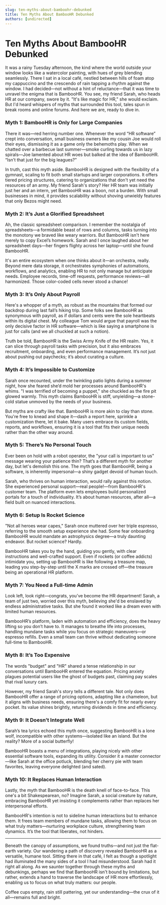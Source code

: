 ```yaml
---
slug: ten-myths-about-bamboohr-debunked
title: Ten Myths About BambooHR Debunked
authors: [undirected]
---
```



# Ten Myths About BambooHR Debunked

It was a rainy Tuesday afternoon, the kind where the world outside your window looks like a watercolor painting, with hues of grey blending seamlessly. There I sat in a local café, nestled between hills of foam atop my cappuccino and the crescendo of rain tapping a rhythm against the window. I had decided—not without a hint of reluctance—that it was time to unravel the enigma that is BambooHR. You see, my friend Sarah, who heads HR at our company, swore by it. "It's like magic for HR," she would exclaim. But I'd heard whispers of myths that surrounded this tool, tales spun in break rooms and online forums. And here we are, ready to dive in.

### Myth 1: BambooHR is Only for Large Companies

There it was—red herring number one. Whenever the word “HR software” crept into conversation, small business owners like my cousin Joe would roll their eyes, dismissing it as a game only the behemoths play. When we chatted over a barbecue last summer—smoke curling towards us in lazy spirals—Joe lamented about HR woes but balked at the idea of BambooHR. “Isn’t that just for the big leagues?”

In truth, cast this myth aside. BambooHR is designed with the flexibility of a gymnast, scaling to fit both small startups and larger corporations. It offers tiered pricing structures, catering to organizations that don't yet need the resources of an army. My friend Sarah's story? Her HR team was initially just her and an intern, yet BambooHR was a boon, not a burden. With small businesses in mind, it provides scalability without shoving unwieldy features that only Bezos might need.

### Myth 2: It’s Just a Glorified Spreadsheet

Ah, the classic spreadsheet comparison. I remember the nostalgia of spreadsheets—a formidable beast of rows and columns, tasks turning into the monotony we braved like weary warriors. But BambooHR isn't here merely to copy Excel’s homework. Sarah and I once laughed about her spreadsheet days—her fingers flighty across her laptop—until she found BambooHR. 

It's an entire ecosystem when one thinks about it—an orchestra, really. Beyond mere data storage, it orchestrates symphonies of automations, workflows, and analytics, enabling HR to not only manage but anticipate needs. Employee records, time-off requests, performance reviews—all harmonized. Those color-coded cells never stood a chance!

### Myth 3: It’s Only About Payroll

Here's a whopper of a myth, as robust as the mountains that formed our backdrop during last fall’s hiking trip. Some folks see BambooHR as synonymous with payroll, as if dollars and cents were the sole heartbeats within its digital chest. My colleague Tom would argue that payroll was the only decisive factor in HR software—which is like saying a smartphone is just for calls (and we all chuckled at such a notion).

Truth be told, BambooHR is the Swiss Army Knife of the HR realm. Yes, it can slice through payroll tasks with precision, but it also embraces recruitment, onboarding, and even performance management. It’s not just about pushing out paychecks; it’s about curating a culture.

### Myth 4: It’s Impossible to Customize

Sarah once recounted, under the twinkling patio lights during a summer night, how she feared she’d mold her processes around BambooHR's whims. "I was terrified of becoming a puppet," she chuckled as the fire pit glowed warmly. This myth claims BambooHR is stiff, unyielding—a stone-cold statue unmoved by the needs of your business.

But myths are crafty like that. BambooHR is more akin to clay than stone. You're free to knead and shape it—dash a report here, sprinkle a customization there, let it bake. Many users embrace its custom fields, reports, and workflows, ensuring it is a tool that fits their unique needs rather than the other way around.

### Myth 5: There’s No Personal Touch

Ever been on hold with a robot operator, the "your call is important to us" message wearing your patience thin? That’s a different myth for another day, but let's demolish this one. The myth goes that BambooHR, being a software, is inherently impersonal—a shiny gadget devoid of human touch.

Sarah, who thrives on human interaction, would rally against this notion. She experienced personal support—real people!—from BambooHR's customer team. The platform even lets employees build personalized portals for a touch of individuality. It’s about human resources, after all—a field built on nuanced interactions.

### Myth 6: Setup Is Rocket Science

"Not all heroes wear capes," Sarah once muttered over her triple espresso, referring to the smooth setup experience she had. Some fear onboarding BambooHR would mandate an astrophysics degree—a truly daunting endeavor. But rocket science? Hardly.

BambooHR takes you by the hand, guiding you gently, with clear instructions and well-crafted support. Even if rockets (or coffee addicts) intimidate you, setting up BambooHR is like following a treasure map, leading you step-by-step until the X marks are crossed off—the treasure being an operational HR platform.

### Myth 7: You Need a Full-time Admin

Look left, look right—congrats, you’ve become the HR department! Sarah, a team of just two, worried over this myth, believing she'd be enslaved by endless administrative tasks. But she found it worked like a dream even with limited human resources.

BambooHR’s platform, laden with automation and efficiency, does the heavy lifting so you don’t have to. It manages to breathe life into processes, handling mundane tasks while you focus on strategic maneuvers—or espresso refills. Even a small team can thrive without dedicating someone full-time to BambooHR.

### Myth 8: It’s Too Expensive

The words "budget" and "HR" shared a tense relationship in our conversations until BambooHR entered the equation. Pricing anxiety plagues potential users like the ghost of budgets past, claiming pay scales that rival luxury cars. 

However, my friend Sarah's story tells a different tale. Not only does BambooHR offer a range of pricing options, adapting like a chameleon, but it aligns with business needs, ensuring there's a comfy fit for nearly every pocket. Its value shines brightly, returning dividends in time and efficiency.

### Myth 9: It Doesn’t Integrate Well

Sarah’s tea lyrics echoed this myth once, suggesting BambooHR is a lone wolf, incompatible with other systems—isolated like an island. But the reality? More of a social butterfly!

BambooHR boasts a menu of integrations, playing nicely with other essential software tools, expanding its utility. Consider it a master connector—like Sarah at the office potluck, blending her cherry pie with team favorites, leaving everyone delighted (and sated).

### Myth 10: It Replaces Human Interaction

Lastly, the myth that BambooHR is the death knell of face-to-face. This one's a bit Shakespearean, no? Imagine Sarah, a social creature by nature, embracing BambooHR yet insisting it complements rather than replaces her interpersonal efforts.

BambooHR's intention is not to sideline human interactions but to enhance them. It frees team members of mundane tasks, allowing them to focus on what truly matters—nurturing workplace culture, strengthening team dynamics. It’s the tool that liberates, not hinders.

---

Beneath the canopy of assumptions, we found truths—and not just the flat-earth variety. Our wandering a path of discovery revealed BambooHR as a versatile, humane tool. Sitting there in that café, I felt as though a spotlight had illuminated the many sides of a tool I had misunderstood. Sarah had it right all along. As we saunter together through these myths and debunkings, perhaps we find that BambooHR isn't bound by limitations, but rather, extends a hand to traverse the landscape of HR more effortlessly, enabling us to focus on what truly matters: our people.

Coffee cups empty, rain still pattering, yet our understanding—the crux of it all—remains full and bright.